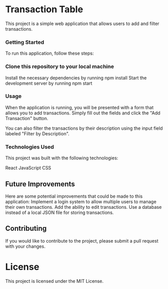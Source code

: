 # Transaction Table
This project is a simple web application that allows users to add and filter transactions.

### Getting Started
To run this application, follow these steps:

### Clone this repository to your local machine
Install the necessary dependencies by running npm install
Start the development server by running npm start

### Usage
When the application is running, you will be presented with a form that allows you to add transactions. Simply fill out the fields and click the "Add Transaction" button.

You can also filter the transactions by their description using the input field labeled "Filter by Description".

### Technologies Used
This project was built with the following technologies:

React
JavaScript
CSS

## Future Improvements
Here are some potential improvements that could be made to this application:
Implement a login system to allow multiple users to manage their own transactions.
Add the ability to edit transactions.
Use a database instead of a local JSON file for storing transactions.

## Contributing
If you would like to contribute to the project, please submit a pull request with your changes.

# License
This project is licensed under the MIT License.